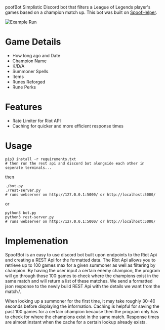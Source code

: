 poofBot
Simplistic Discord bot that filters a League of Legends player's games based on a champion match up. 
This bot was built on [SpoofHelper](https://github.com/SanchezEduardo/SpoofHelper).

![Example Run](https://i.imgur.com/9GT23sE.png)

# Game Details
* How long ago and Date
* Champion Name
* K/D/A
* Summoner Spells
* Items
* Runes Reforged
* Rune Perks

# Features
* Rate Limiter for Riot API
* Caching for quicker and more efficient response times

# Usage
```
pip3 install -r requirements.txt
# then run the rest api and discord bot alongside each other in seperate terminals...
```
then
```
./bot.py
./rest-server.py
# runs webserver on http://127.0.0.1:5000/ or http://localhost:5000/
```
or
```
python3 bot.py 
python3 rest-server.py 
# runs webserver on http://127.0.0.1:5000/ or http://localhost:5000/
```
# Implemenation
SpoofBot is an easy to use discord bot built upon endpoints to the Riot Api and creating a REST Api for the formatted data. The Riot Api allows you to retrieve up to 100 games max for a given summoner as well as filtering by champion. By having the user input a certain enemy champion, the program will go through those 100 games to check where the champions exist in the same match and will return a list of these matches. We send a formatted json response to the newly build REST Api with the details we want from the match.\

When looking up a summoner for the first time, it may take roughly 30-40 seconds before displaying the information. Caching is helpful for saving the past 100 games for a certain champion because then the program only has to check for where the champions exist in the same match. Response times are almost instant when the cache for a certain lookup already exists. 
